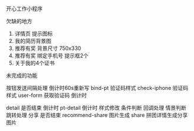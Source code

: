 
开心工作小程序

欠缺的地方
1. 详情页 提示图标
2. 我的简历背景图
3. 推荐有奖 背景尺寸 750x330
4. 推荐有奖 绑定手机号 提示框2个
5. 关于我的4个证书

未完成的功能

按钮发送间隔处理
倒计时60s重新写
bind-pt 验证码样式
check-iphone 验证码样式
user-form 获取验证码 倒计时

detail 是否结束 倒计时
pt-detail 倒计时 样式修改 条件判断 回调处理 情景判断 跳转处理 分享 是否结束
recommend-share 图片生成
share 拼团详情生成分享图片



